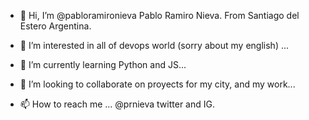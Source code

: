 - 👋 Hi, I’m @pabloramironieva Pablo Ramiro Nieva. From Santiago del Estero Argentina. 

- 👀 I’m interested in all of devops world (sorry about my english) ...
- 🌱 I’m currently learning Python and JS...
- 💞️ I’m looking to collaborate on proyects for my city, and my work...
- 📫 How to reach me ... @prnieva twitter and IG. 

<!---
pabloramironieva/pabloramironieva is a ✨ special ✨ repository because its `README.md` (this file) appears on your GitHub profile.
You can click the Preview link to take a look at your changes.
--->
